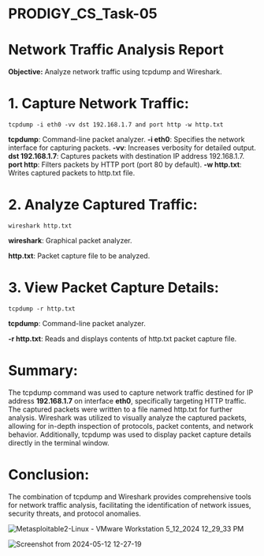 # PRODIGY_CS_Task-05

# Network Traffic Analysis Report

__Objective:__ Analyze network traffic using tcpdump and Wireshark.

# 1. Capture Network Traffic:
```
tcpdump -i eth0 -vv dst 192.168.1.7 and port http -w http.txt
```
__tcpdump__: Command-line packet analyzer.
__-i eth0__: Specifies the network interface for capturing packets.
__-vv__: Increases verbosity for detailed output.
__dst 192.168.1.7__: Captures packets with destination IP address 192.168.1.7.
__port http__: Filters packets by HTTP port (port 80 by default).
__-w http.txt__: Writes captured packets to http.txt file.


# 2. Analyze Captured Traffic:
```
wireshark http.txt
```
__wireshark__: Graphical packet analyzer.

__http.txt__: Packet capture file to be analyzed.

# 3. View Packet Capture Details:
```
tcpdump -r http.txt
```
__tcpdump__: Command-line packet analyzer.

__-r http.txt__: Reads and displays contents of http.txt packet capture file.

# Summary:
The tcpdump command was used to capture network traffic destined for IP address __192.168.1.7__ on interface __eth0__, specifically targeting HTTP traffic.
The captured packets were written to a file named http.txt for further analysis.
Wireshark was utilized to visually analyze the captured packets, allowing for in-depth inspection of protocols, packet contents, and network behavior.
Additionally, tcpdump was used to display packet capture details directly in the terminal window.

# Conclusion:
The combination of tcpdump and Wireshark provides comprehensive tools for network traffic analysis, facilitating the identification of network issues, security threats, and protocol anomalies.


![Metasploitable2-Linux - VMware Workstation 5_12_2024 12_29_33 PM](https://github.com/Berlinshaju/PRODIGY_CS_Task-05/assets/66897078/2ca92f48-3bf4-4763-81eb-1d0ce5e95e97)

![Screenshot from 2024-05-12 12-27-19](https://github.com/Berlinshaju/PRODIGY_CS_Task-05/assets/66897078/b73877e1-3f9f-4fff-bc65-0b77238b7289)

